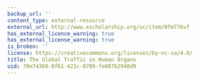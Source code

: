 ```yaml
---
backup_url: ''
content_type: external-resource
external_url: http://www.escholarship.org/uc/item/0fm776vf
has_external_licence_warning: true
has_external_license_warning: true
is_broken: ''
license: https://creativecommons.org/licenses/by-nc-sa/4.0/
title: The Global Traffic in Human Organs
uid: 70e74368-8f61-421c-8789-fe607b2940d9
---
```

